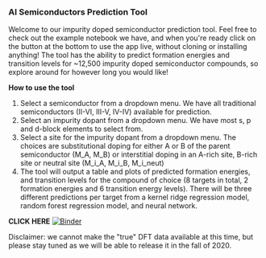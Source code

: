 ### AI Semiconductors Prediction Tool
Welcome to our impurity doped semiconductor prediction tool. Feel free to check out the example notebook we have, and when you're ready click on the button at the bottom to use the app live, without cloning or installing anything! The tool has the ability to predict formation energies and transition levels for ~12,500 impurity doped semiconductor compounds, so explore around for however long you would like!

**How to use the tool**
1. Select a semiconductor from a dropdown menu. We have all traditional semiconductors (II-VI, III-V, IV-IV) available for prediction.
2. Select an impurity dopant from a dropdown menu. We have most s, p and d-block elements to select from.
3. Select a site for the impurity dopant from a dropdown menu. The choices are substitutional doping for either A or B of the parent semiconductor (M_A, M_B) or interstitial doping in an A-rich site, B-rich site or neutral site (M_i_A, M_i_B, M_i_neut)
4. The tool will output a table and plots of predicted formation energies, and transition levels for the compound of choice (8 targets in total, 2 formation energies and 6 transition energy levels). There will be three different predictions per target from a kernel ridge regression model, random forest regression model, and neural network.

**CLICK HERE**
[![Binder](https://mybinder.org/badge_logo.svg)](https://mybinder.org/v2/gh/lmjacoby/ai_semiconductors/master?filepath=%2Fai_semiconductors%2Fprediction_tool%2FEnergy_plot.ipynb)

Disclaimer: we cannot make the "true" DFT data available at this time, but please stay tuned as we will be able to release it in the fall of 2020.
